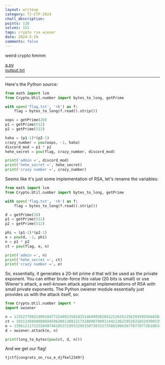 ```yaml
---
layout: writeup
category: TJ-CTF-2024
chall_description:
points: 118
solves: 151
tags: crypto rsa wiener
date: 2024-5-19
comments: false
---
```


weird crypto hmmm

[a.py](https://github.com/Nightxade/ctf-writeups/blob/master/assets/CTFs/TJ-CTF-2024/weird-crypto/a.py)  
[output.txt](https://github.com/Nightxade/ctf-writeups/blob/master/assets/CTFs/TJ-CTF-2024/weird-crypto/output.txt)  

---

Here's the Python source:  

```py
from math import lcm
from Crypto.Util.number import bytes_to_long, getPrime

with open('flag.txt', 'rb') as f:
    flag = bytes_to_long(f.read().strip())

oops = getPrime(20)
p1 = getPrime(512)
p2 = getPrime(512)

haha = (p1-1)*(p2-1)
crazy_number = pow(oops, -1, haha)
discord_mod = p1 * p2
hehe_secret = pow(flag, crazy_number, discord_mod)

print('admin =', discord_mod)
print('hehe_secret =', hehe_secret)
print('crazy number =', crazy_number)

```

Seems like it's just some implementation of RSA, let's rename the variables:  

```py
from math import lcm
from Crypto.Util.number import bytes_to_long, getPrime

with open('flag.txt', 'rb') as f:
    flag = bytes_to_long(f.read().strip())

d = getPrime(20)
p1 = getPrime(512)
p2 = getPrime(512)

phi = (p1-1)*(p2-1)
e = pow(d, -1, phi)
n = p1 * p2
ct = pow(flag, e, n)

print('admin =', n)
print('hehe_secret =', ct)
print('crazy number =', e)

```

So, essentially, it generates a 20-bit prime d that will be used as the private exponent. You can either brute-force this value (20 bits is small) or use Wiener's attack, a well-known attack against implementations of RSA with small private exponents. The Python owiener module essentially just provides us with the attack itself, so:   

```py
from Crypto.Util.number import *
import owiener

n = 115527789319991047725489235818351464993028412126352156293595566838475726455437233607597045733180526729630017323042204168151655259688176759042620103271351321127634573342826484117943690874998234854277777879701926505719709998116539185109829000375668558097546635835117245793477957255328281531908482325475746699343
ct = 10313360406806945962061388121732889879091144213622952631652830033549291457030908324247366447011281314834409468891636010186191788524395655522444948812334378330639344393086914411546459948482739784715070573110933928620269265241132766601148217497662982624793148613258672770168115838494270549212058890534015048102
e = 13961211722558497461053729553295150730315735881906397707707726108341912436868560366671282172656669633051752478713856363392549457910240506816698590171533093796488195641999706024628359906449130009380765013072711649857727561073714362762834741590645780746758372687127351218867865135874062716318840013648817769047
d = owiener.attack(e, n)

print(long_to_bytes(pow(ct, d, n)))
```

And we get our flag!  

    tjctf{congrats_on_rsa_e_djfkel2349!}